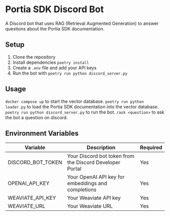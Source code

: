 # Portia SDK Discord Bot

A Discord bot that uses RAG (Retrieval Augmented Generation) to answer questions about the Portia SDK documentation.

## Setup

1. Clone the repository
2. Install dependencies `poetry install`
3. Create a `.env` file and add your API keys
4. Run the bot with `poetry run python discord_server.py`

## Usage
`docker compose up` to start the vector database.
`poetry run python loader.py` to load the Portia SDK documentation into the vector database.
`poetry run python discord_server.py` to run the bot.
`/ask <question>` to ask the bot a question on discord.

## Environment Variables

| Variable | Description | Required |
|----------|-------------|-----------|
| DISCORD_BOT_TOKEN | Your Discord bot token from the Discord Developer Portal | Yes |
| OPENAI_API_KEY | Your OpenAI API key for embeddings and completions | Yes |
| WEAVIATE_API_KEY | Your Weaviate API key | Yes |
| WEAVIATE_URL | Your Weaviate URL | Yes |